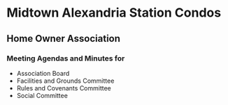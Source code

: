 # Midtown Alexandria Station Condos

## Home Owner Association

### Meeting Agendas and Minutes for

- Association Board
- Facilities and Grounds Committee
- Rules and Covenants Committee
- Social Committee
